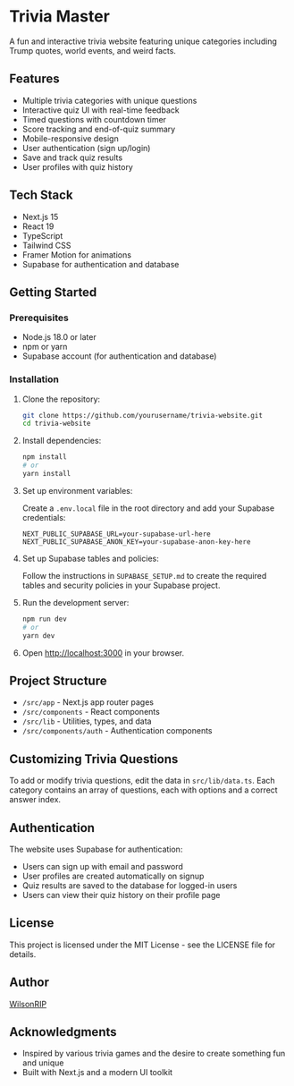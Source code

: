 # Trivia Master

A fun and interactive trivia website featuring unique categories including Trump quotes, world events, and weird facts.

## Features

- Multiple trivia categories with unique questions
- Interactive quiz UI with real-time feedback
- Timed questions with countdown timer
- Score tracking and end-of-quiz summary
- Mobile-responsive design
- User authentication (sign up/login)
- Save and track quiz results
- User profiles with quiz history

## Tech Stack

- Next.js 15
- React 19
- TypeScript
- Tailwind CSS
- Framer Motion for animations
- Supabase for authentication and database

## Getting Started

### Prerequisites

- Node.js 18.0 or later
- npm or yarn
- Supabase account (for authentication and database)

### Installation

1. Clone the repository:

   ```bash
   git clone https://github.com/yourusername/trivia-website.git
   cd trivia-website
   ```

2. Install dependencies:

   ```bash
   npm install
   # or
   yarn install
   ```

3. Set up environment variables:

   Create a `.env.local` file in the root directory and add your Supabase credentials:

   ```
   NEXT_PUBLIC_SUPABASE_URL=your-supabase-url-here
   NEXT_PUBLIC_SUPABASE_ANON_KEY=your-supabase-anon-key-here
   ```

4. Set up Supabase tables and policies:

   Follow the instructions in `SUPABASE_SETUP.md` to create the required tables and security policies in your Supabase project.

5. Run the development server:

   ```bash
   npm run dev
   # or
   yarn dev
   ```

6. Open [http://localhost:3000](http://localhost:3000) in your browser.

## Project Structure

- `/src/app` - Next.js app router pages
- `/src/components` - React components
- `/src/lib` - Utilities, types, and data
- `/src/components/auth` - Authentication components

## Customizing Trivia Questions

To add or modify trivia questions, edit the data in `src/lib/data.ts`. Each category contains an array of questions, each with options and a correct answer index.

## Authentication

The website uses Supabase for authentication:

- Users can sign up with email and password
- User profiles are created automatically on signup
- Quiz results are saved to the database for logged-in users
- Users can view their quiz history on their profile page

## License

This project is licensed under the MIT License - see the LICENSE file for details.

## Author

[WilsonRIP](https://github.com/WilsonRIP)

## Acknowledgments

- Inspired by various trivia games and the desire to create something fun and unique
- Built with Next.js and a modern UI toolkit
